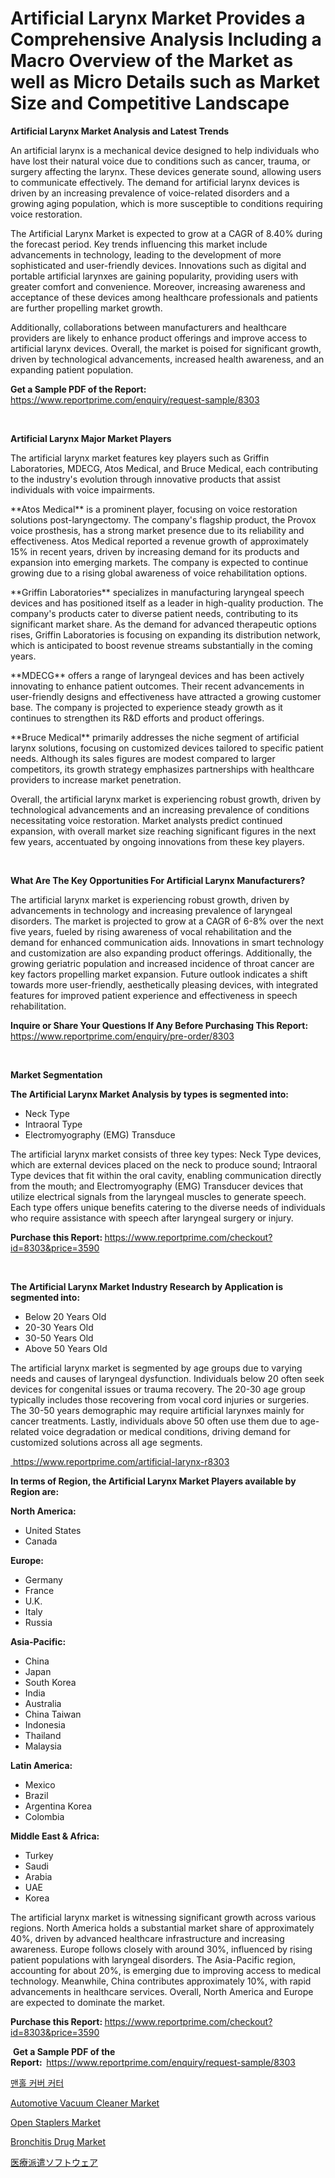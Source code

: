 <p><h1>Artificial Larynx Market Provides a Comprehensive Analysis Including a Macro Overview of the Market as well as Micro Details such as Market Size and Competitive Landscape</h1></p><p><strong>Artificial Larynx Market Analysis and Latest Trends</strong></p>
<p><p>An artificial larynx is a mechanical device designed to help individuals who have lost their natural voice due to conditions such as cancer, trauma, or surgery affecting the larynx. These devices generate sound, allowing users to communicate effectively. The demand for artificial larynx devices is driven by an increasing prevalence of voice-related disorders and a growing aging population, which is more susceptible to conditions requiring voice restoration.</p><p>The Artificial Larynx Market is expected to grow at a CAGR of 8.40% during the forecast period. Key trends influencing this market include advancements in technology, leading to the development of more sophisticated and user-friendly devices. Innovations such as digital and portable artificial larynxes are gaining popularity, providing users with greater comfort and convenience. Moreover, increasing awareness and acceptance of these devices among healthcare professionals and patients are further propelling market growth.</p><p>Additionally, collaborations between manufacturers and healthcare providers are likely to enhance product offerings and improve access to artificial larynx devices. Overall, the market is poised for significant growth, driven by technological advancements, increased health awareness, and an expanding patient population.</p></p>
<p><strong>Get a Sample PDF of the Report:&nbsp;</strong> <a href="https://www.reportprime.com/enquiry/request-sample/8303">https://www.reportprime.com/enquiry/request-sample/8303</a></p>
<p>&nbsp;</p>
<p><strong>Artificial Larynx Major Market Players</strong></p>
<p><p>The artificial larynx market features key players such as Griffin Laboratories, MDECG, Atos Medical, and Bruce Medical, each contributing to the industry's evolution through innovative products that assist individuals with voice impairments.</p><p>**Atos Medical** is a prominent player, focusing on voice restoration solutions post-laryngectomy. The company's flagship product, the Provox voice prosthesis, has a strong market presence due to its reliability and effectiveness. Atos Medical reported a revenue growth of approximately 15% in recent years, driven by increasing demand for its products and expansion into emerging markets. The company is expected to continue growing due to a rising global awareness of voice rehabilitation options.</p><p>**Griffin Laboratories** specializes in manufacturing laryngeal speech devices and has positioned itself as a leader in high-quality production. The company's products cater to diverse patient needs, contributing to its significant market share. As the demand for advanced therapeutic options rises, Griffin Laboratories is focusing on expanding its distribution network, which is anticipated to boost revenue streams substantially in the coming years.</p><p>**MDECG** offers a range of laryngeal devices and has been actively innovating to enhance patient outcomes. Their recent advancements in user-friendly designs and effectiveness have attracted a growing customer base. The company is projected to experience steady growth as it continues to strengthen its R&D efforts and product offerings.</p><p>**Bruce Medical** primarily addresses the niche segment of artificial larynx solutions, focusing on customized devices tailored to specific patient needs. Although its sales figures are modest compared to larger competitors, its growth strategy emphasizes partnerships with healthcare providers to increase market penetration.</p><p>Overall, the artificial larynx market is experiencing robust growth, driven by technological advancements and an increasing prevalence of conditions necessitating voice restoration. Market analysts predict continued expansion, with overall market size reaching significant figures in the next few years, accentuated by ongoing innovations from these key players.</p></p>
<p>&nbsp;</p>
<p><strong>What Are The Key Opportunities For Artificial Larynx Manufacturers?</strong></p>
<p><p>The artificial larynx market is experiencing robust growth, driven by advancements in technology and increasing prevalence of laryngeal disorders. The market is projected to grow at a CAGR of 6-8% over the next five years, fueled by rising awareness of vocal rehabilitation and the demand for enhanced communication aids. Innovations in smart technology and customization are also expanding product offerings. Additionally, the growing geriatric population and increased incidence of throat cancer are key factors propelling market expansion. Future outlook indicates a shift towards more user-friendly, aesthetically pleasing devices, with integrated features for improved patient experience and effectiveness in speech rehabilitation.</p></p>
<p><strong>Inquire or Share Your Questions If Any Before Purchasing This Report:</strong> <a href="https://www.reportprime.com/enquiry/pre-order/8303">https://www.reportprime.com/enquiry/pre-order/8303</a></p>
<p>&nbsp;</p>
<p><strong>Market Segmentation</strong></p>
<p><strong>The Artificial Larynx Market Analysis by types is segmented into:</strong></p>
<p><ul><li>Neck Type</li><li>Intraoral Type</li><li>Electromyography (EMG) Transduce</li></ul></p>
<p><p>The artificial larynx market consists of three key types: Neck Type devices, which are external devices placed on the neck to produce sound; Intraoral Type devices that fit within the oral cavity, enabling communication directly from the mouth; and Electromyography (EMG) Transducer devices that utilize electrical signals from the laryngeal muscles to generate speech. Each type offers unique benefits catering to the diverse needs of individuals who require assistance with speech after laryngeal surgery or injury.</p></p>
<p><strong>Purchase this Report:&nbsp;</strong><a href="https://www.reportprime.com/checkout?id=8303&price=3590">https://www.reportprime.com/checkout?id=8303&price=3590</a></p>
<p>&nbsp;</p>
<p><strong>The Artificial Larynx Market Industry Research by Application is segmented into:</strong></p>
<p><ul><li>Below 20 Years Old</li><li>20-30 Years Old</li><li>30-50 Years Old</li><li>Above 50 Years Old</li></ul></p>
<p><p>The artificial larynx market is segmented by age groups due to varying needs and causes of laryngeal dysfunction. Individuals below 20 often seek devices for congenital issues or trauma recovery. The 20-30 age group typically includes those recovering from vocal cord injuries or surgeries. The 30-50 years demographic may require artificial larynxes mainly for cancer treatments. Lastly, individuals above 50 often use them due to age-related voice degradation or medical conditions, driving demand for customized solutions across all age segments.</p></p>
<p><a href="https://www.reportprime.com/artificial-larynx-r8303">&nbsp;https://www.reportprime.com/artificial-larynx-r8303</a></p>
<p><strong>In terms of Region, the Artificial Larynx Market Players available by Region are:</strong></p>
<p>
    <p> <strong> North America: </strong>
        <ul>
            <li>United States</li>
            <li>Canada</li>
        </ul>
        </p> 
    <p> <strong> Europe: </strong>
        <ul>
            <li>Germany</li>
            <li>France</li>
            <li>U.K.</li>
            <li>Italy</li>
            <li>Russia</li>
        </ul>
        </p> 
    <p> <strong> Asia-Pacific: </strong>
        <ul>
            <li>China</li>
            <li>Japan</li>
            <li>South Korea</li>
            <li>India</li>
            <li>Australia</li>
            <li>China Taiwan</li>
            <li>Indonesia</li>
            <li>Thailand</li>
            <li>Malaysia</li>
        </ul>
        </p> 
    <p> <strong> Latin America: </strong>
        <ul>
            <li>Mexico</li>
            <li>Brazil</li>
            <li>Argentina Korea</li>
            <li>Colombia</li>
        </ul>
        </p> 
    <p> <strong> Middle East & Africa: </strong>
        <ul>
            <li>Turkey</li>
            <li>Saudi</li>
            <li>Arabia</li>
            <li>UAE</li>
            <li>Korea</li>
        </ul>
    </p>
    </p>
<p><p>The artificial larynx market is witnessing significant growth across various regions. North America holds a substantial market share of approximately 40%, driven by advanced healthcare infrastructure and increasing awareness. Europe follows closely with around 30%, influenced by rising patient populations with laryngeal disorders. The Asia-Pacific region, accounting for about 20%, is emerging due to improving access to medical technology. Meanwhile, China contributes approximately 10%, with rapid advancements in healthcare services. Overall, North America and Europe are expected to dominate the market.</p></p>
<p><strong>Purchase this Report: </strong><a href="https://www.reportprime.com/checkout?id=8303&price=3590">https://www.reportprime.com/checkout?id=8303&price=3590</a></p>
<p>&nbsp;<strong>Get a Sample PDF of the Report:&nbsp;&nbsp;</strong><a href="https://www.reportprime.com/enquiry/request-sample/8303">https://www.reportprime.com/enquiry/request-sample/8303</a></p>
<p><strong></strong></p>
<p><p><a href="https://medium.com/@wallacecumfgmings567556/%EC%84%B8%EA%B3%84-manhole-cover-cutter-market-%EC%9D%80-2024%EC%97%90%EC%84%9C-2031%EB%A1%9C-%EC%97%B0%ED%8F%89%EA%B7%A0-%EC%A6%9D%EA%B0%80%EC%9C%A8%EC%9D%84-%EB%B3%B4%EC%9D%BC-%EA%B2%83%EC%9C%BC%EB%A1%9C-%EC%98%88%EC%83%81%EB%90%A9%EB%8B%88%EB%8B%A4-c0d77973a930">맨홀 커버 커터</a></p><p><a href="https://issuu.com/reportprime-2/docs/automotive-vacuum-cleaner-market-si_88b21a5b0a96c7">Automotive Vacuum Cleaner Market</a></p><p><a href="https://medium.com/@samleffler/navigating-the-open-staplers-market-expert-analysis-and-market-forecast-for-period-from-2024-to-c74692140d53">Open Staplers Market</a></p><p><a href="https://www.linkedin.com/pulse/global-bronchitis-drug-market-size-expected-experience-cagr-5g6ye?trackingId=DicorZmDQn28GpWxjOUGGw%3D%3D">Bronchitis Drug Market</a></p><p><a href="https://medium.com/@opalkilback2023/medical-dispatch-software-market-%E3%81%AE%E3%82%B0%E3%83%AD%E3%83%BC%E3%83%90%E3%83%AB%E5%B8%82%E5%A0%B4%E6%A6%82%E8%A6%81%E3%81%AF-%E4%B8%96%E7%95%8C%E3%81%8A%E3%82%88%E3%81%B3%E4%B8%BB%E8%A6%81%E5%B8%82%E5%A0%B4%E3%81%AB%E3%81%8A%E3%81%91%E3%82%8B%E6%A5%AD%E7%95%8C%E3%81%AB%E5%BD%B1%E9%9F%BF%E3%82%92%E4%B8%8E%E3%81%88%E3%82%8B%E4%B8%BB%E8%A6%81%E3%81%AA%E3%83%88%E3%83%AC%E3%83%B3%E3%83%89%E3%81%AB%E3%81%A4%E3%81%84%E3%81%A6-%E7%8B%AC%E8%87%AA%E3%81%AE%E8%A6%96%E7%82%B9%E3%82%92%E6%8F%90%E4%BE%9B%E3%81%97%E3%81%BE%E3%81%99-d5bf5db52715">医療派遣ソフトウェア</a></p></p>